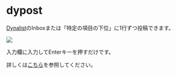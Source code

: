 # dypost
[Dynalist](https://dynalist.io)のInboxまたは「特定の項目の下位」に1行ずつ投稿できます。

![](https://gyazo.com/bf40b3f8e9abee905963ddb54fb1fc06.png)

入力欄に入力してEnterキーを押すだけです。

詳しくは[こちら](https://scrapbox.io/ugo/Dynalist%E3%81%AB1%E8%A1%8C%E3%81%9A%E3%81%A4%E6%9B%B8%E3%81%8FGUI%E3%82%A2%E3%83%97%E3%83%AA%E3%82%B1%E3%83%BC%E3%82%B7%E3%83%A7%E3%83%B3%EF%BC%88Python%E4%BD%BF%E7%94%A8%EF%BC%89)を参照してください。
